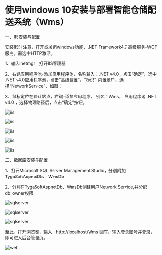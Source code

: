# 使用windows 10安装与部署智能仓储配送系统（Wms）

一、IIS安装与配置

安装IIS时注意，打开或关闭windows功能，.NET Framework4.7 高级服务-WCF服务，需选中HTTP激活。

1、输入inetmgr，打开IIS管理器

2、右键应用程序池-添加应用程序池，名称输入：.NET v4.0，点击“确定”，选中 .NET v4.0应用程序池，点击“高级设置”，“标识”-内置账户，选择“NetworkService”，如图：

3、鼠标定位在默认站点，右键-添加应用程序， 
别名：Wms， 应用程序池 .NET v4.0 ，选择物理路径后，点击“确定”按钮。

![iis](../images/iis001.png)

![iis](../images/iis002.png)

![iis](../images/iis003.png)

![iis](../images/iis004.png)

![iis](../images/iis005.png)


二、数据库安装与配置

1、打开Microsoft SQL Server Management Studio，分别附加TygaSoftAspnetDb、 WmsDb

2、分别在TygaSoftAspnetDb、WmsDb创建用户Network Service,并分配db_owner权限

![sqlserver](../images/SqlServer001.png)

![sqlserver](../images/SqlServer002.png)

![sqlserver](../images/SqlServer003.png)


至此，打开浏览器，输入：http://localhost/Wms 回车，输入登录账号并登录，即可进入后台管理页。

![web](../images/wms001.png)